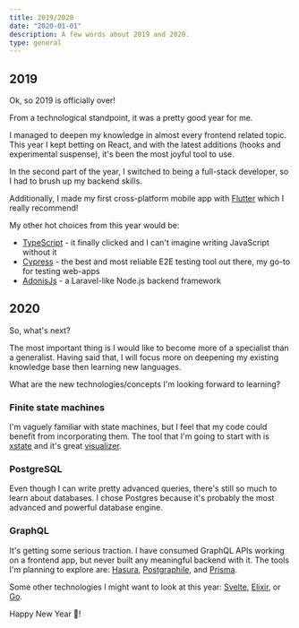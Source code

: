 ```yaml
---
title: 2019/2020
date: "2020-01-01"
description: A few words about 2019 and 2020.
type: general
---
```


## 2019

Ok, so 2019 is officially over!

From a technological standpoint, it was a pretty good year for me.

I managed to deepen my knowledge in almost every frontend related topic.
This year I kept betting on React, and with the latest additions (hooks and experimental suspense), it's been the most joyful tool to use.

In the second part of the year, I switched to being a full-stack developer, so I had to brush up my backend skills.

Additionally, I made my first cross-platform mobile app with [Flutter](https://flutter.dev/) which I really recommend!

My other hot choices from this year would be:

- [TypeScript](https://www.typescriptlang.org/) - it finally clicked and I can't imagine writing JavaScript without it
- [Cypress](https://www.cypress.io/) - the best and most reliable E2E testing tool out there, my go-to for testing web-apps
- [AdonisJs](https://adonisjs.com/) - a Laravel-like Node.js backend framework

## 2020

So, what's next?

The most important thing is I would like to become more of a specialist than a generalist.
Having said that, I will focus more on deepening my existing knowledge base then learning new languages.

What are the new technologies/concepts I'm looking forward to learning?

### Finite state machines

I'm vaguely familiar with state machines, but I feel that my code could benefit from incorporating them.
The tool that I'm going to start with is [xstate](https://xstate.js.org/docs/) and it's great [visualizer](https://xstate.js.org/viz/).

### PostgreSQL

Even though I can write pretty advanced queries, there's still so much to learn about databases.
I chose Postgres because it's probably the most advanced and powerful database engine.

### GraphQL

It's getting some serious traction.
I have consumed GraphQL APIs working on a frontend app, but never built any meaningful backend with it.
The tools I'm planning to explore are: [Hasura](https://hasura.io/), [Postgraphile](https://www.graphile.org/postgraphile/), and [Prisma](https://www.prisma.io/).

Some other technologies I might want to look at this year: [Svelte](https://svelte.dev/), [Elixir](https://elixir-lang.org/), or [Go](https://golang.org/).

Happy New Year 🎉!
